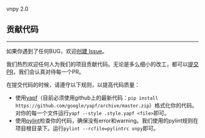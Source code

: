 vnpy 2.0 

## 贡献代码
---

如果你遇到了任何BUG，欢迎[创建 Issue]。

我们热烈欢迎任何人为我们的项目贡献代码。无论是多么细小的改工，都可以[提交PR]，我们会认真对待每一个PR。

在提交代码的时候，请遵守以下规则，以提高代码质量：

  * 使用[yapf]（目前必须使用github上的最新代码：```pip install https://github.com/google/yapf/archive/master.zip```）格式化你的代码。对你的每一个文件运行```yapf --style .style.yapf <file>```即可。
  * 使用[pylint]检查你的代码，确保没有error和warning。我们使用的pylint规则在项目根目录下。运行```pylint --rcfile=pylintrc vnpy```即可。
  
  [yapf]:https://github.com/google/yapf
  [pylint]:https://github.com/PyCQA/pylint
  [提交PR]:https://help.github.com/articles/creating-a-pull-request/
  [创建 Issue]:http://pylint.pycqa.org/en/latest/tutorial.html



